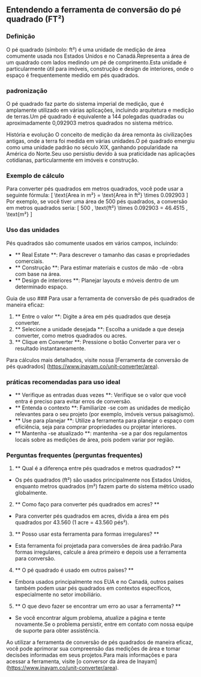 ## Entendendo a ferramenta de conversão do pé quadrado (FT²)

### Definição
O pé quadrado (símbolo: ft²) é uma unidade de medição de área comumente usada nos Estados Unidos e no Canadá.Representa a área de um quadrado com lados medindo um pé de comprimento.Esta unidade é particularmente útil para imóveis, construção e design de interiores, onde o espaço é frequentemente medido em pés quadrados.

### padronização
O pé quadrado faz parte do sistema imperial de medição, que é amplamente utilizado em várias aplicações, incluindo arquitetura e medição de terras.Um pé quadrado é equivalente a 144 polegadas quadradas ou aproximadamente 0,092903 metros quadrados no sistema métrico.

História e evolução
O conceito de medição da área remonta às civilizações antigas, onde a terra foi medida em várias unidades.O pé quadrado emergiu como uma unidade padrão no século XIX, ganhando popularidade na América do Norte.Seu uso persistiu devido à sua praticidade nas aplicações cotidianas, particularmente em imóveis e construção.

### Exemplo de cálculo
Para converter pés quadrados em metros quadrados, você pode usar a seguinte fórmula:
\[ \text{Area in m²} = \text{Area in ft²} \times 0.092903 \]
Por exemplo, se você tiver uma área de 500 pés quadrados, a conversão em metros quadrados seria:
\[ 500 \, \text{ft²} \times 0.092903 = 46.4515 \, \text{m²} \]

### Uso das unidades
Pés quadrados são comumente usados ​​em vários campos, incluindo:
- ** Real Estate **: Para descrever o tamanho das casas e propriedades comerciais.
- ** Construção **: Para estimar materiais e custos de mão -de -obra com base na área.
- ** Design de interiores **: Planejar layouts e móveis dentro de um determinado espaço.

Guia de uso ###
Para usar a ferramenta de conversão de pés quadrados de maneira eficaz:
1. ** Entre o valor **: Digite a área em pés quadrados que deseja converter.
2. ** Selecione a unidade desejada **: Escolha a unidade a que deseja converter, como metros quadrados ou acres.
3. ** Clique em Converter **: Pressione o botão Converter para ver o resultado instantaneamente.

Para cálculos mais detalhados, visite nossa [Ferramenta de conversão de pés quadrados] (https://www.inayam.co/unit-converter/area).

### práticas recomendadas para uso ideal
- ** Verifique as entradas duas vezes **: Verifique se o valor que você entra é preciso para evitar erros de conversão.
- ** Entenda o contexto **: Familiarize -se com as unidades de medição relevantes para o seu projeto (por exemplo, imóveis versus paisagismo).
- ** Use para planejar **: Utilize a ferramenta para planejar o espaço com eficiência, seja para comprar propriedades ou projetar interiores.
- ** Mantenha -se atualizado **: mantenha -se a par dos regulamentos locais sobre as medições de área, pois podem variar por região.

### Perguntas frequentes (perguntas frequentes)

1. ** Qual é a diferença entre pés quadrados e metros quadrados? **
- Os pés quadrados (ft²) são usados ​​principalmente nos Estados Unidos, enquanto metros quadrados (m²) fazem parte do sistema métrico usado globalmente.

2. ** Como faço para converter pés quadrados em acres? **
- Para converter pés quadrados em acres, divida a área em pés quadrados por 43.560 (1 acre = 43.560 pés²).

3. ** Posso usar esta ferramenta para formas irregulares? **
- Esta ferramenta foi projetada para conversões de área padrão.Para formas irregulares, calcule a área primeiro e depois use a ferramenta para conversão.

4. ** O pé quadrado é usado em outros países? **
- Embora usados ​​principalmente nos EUA e no Canadá, outros países também podem usar pés quadrados em contextos específicos, especialmente no setor imobiliário.

5. ** O que devo fazer se encontrar um erro ao usar a ferramenta? **
- Se você encontrar algum problema, atualize a página e tente novamente.Se o problema persistir, entre em contato com nossa equipe de suporte para obter assistência.

Ao utilizar a ferramenta de conversão de pés quadrados de maneira eficaz, você pode aprimorar sua compreensão das medições de área e tomar decisões informadas em seus projetos.Para mais informações e para acessar a ferramenta, visite [o conversor da área de Inayam] (https://www.inayam.co/unit-converter/area).